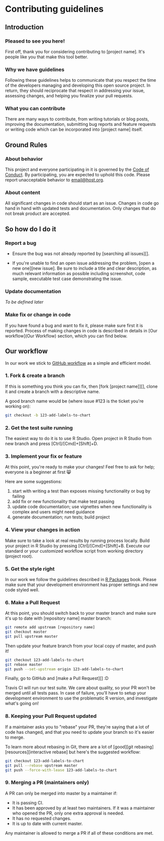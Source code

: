 # Contributing guidelines

## Introduction

### Pleased to see you here!

First off, thank you for considering contributing to [project name]. It's people like you that make this tool better.

### Why we have guidelines

Following these guidelines helps to communicate that you respect the time of the developers managing and developing this open source project. In return, they should reciprocate that respect in addressing your issue, assessing changes, and helping you finalize your pull requests.

### What you can contribute

There are many ways to contribute, from writing tutorials or blog posts, improving the documentation, submitting bug reports and feature requests or writing code which can be incorporated into [project name] itself.

## Ground Rules

### About behavior

This project and everyone participating in it is governed by the [Code of Conduct](CODE_OF_CONDUCT.md). By participating, you are expected to uphold this code. Please report unacceptable behavior to [email@host.org](mailto:email@host.org).

### About content

All significant changes in code should start as an issue. Changes in code go hand in hand with updated tests and documentation. Only changes that do not break product are accepted.

## So how do I do it

### Report a bug

* Ensure the bug was not already reported by [searching all issues][].

* If you're unable to find an open issue addressing the problem, [open a new one][new issue]. Be sure to include a title and clear   description, as much relevant information as possible including screenshot, code sample, executable test case demonstrating the issue.

### Update documentation

_To be defined later_

### Make fix or change in code

If you have found a bug and want to fix it, please make sure first it is  reported. Process of making changes in code is described in details in [Our workflow](Our Workflow) section, which you can find below.

## Our workflow

In our work we stick to [GitHub workflow](http://scottchacon.com/2011/08/31/github-flow.html) as a simple and efficient model.

### 1. Fork & create a branch

If this is something you think you can fix, then [fork [project name]][], clone it and create a branch with a descriptive name.

A good branch name would be (where issue #123 is the ticket you're working on):

```sh
git checkout -b 123-add-labels-to-chart
```

### 2. Get the test suite running

The easiest way to do it is to use R Studio. Open project in R Studio from new branch and press [Ctrl]/[Cmd]+[Shift]+D.

### 3. Implement your fix or feature

At this point, you're ready to make your changes! Feel free to ask for help;
everyone is a beginner at first :smile_cat: 

Here are some suggestions:

1. start with writing a test than exposes missing functionality or bug by failing
1. add fix or new functionality that make test passing
1. update code documentation; use vignettes when new functionality is complex and users might need guidance
1. generate documentation; run tests; build project

### 4. View your changes in action

Make sure to take a look at real results by running process locally. Build your project in R Studio by pressing [Ctrl]/[Cmd]+[Shift]+B. Execute our standard or your customized workflow script from working directory (project root).

### 5. Get the style right

In our work we follow the guidelines described in [R Packages](http://r-pkgs.had.co.nz/r.html#style) book. Please make sure that your development environment has proper settings and new code styled well.

### 6. Make a Pull Request

At this point, you should switch back to your master branch and make sure it's
up to date with [repository name] master branch:

```sh
git remote add upstream [repository name]
git checkout master
git pull upstream master
```

Then update your feature branch from your local copy of master, and push it!

```sh
git checkout 123-add-labels-to-chart
git rebase master
git push --set-upstream origin 123-add-labels-to-chart
```

Finally, go to GitHub and [make a Pull Request][] :D

Travis CI will run our test suite. We care about quality, so your PR won't be merged until all tests pass. In case of failure, you'll have to setup your development environment to use the problematic R version, and investigate
what's going on!

### 8. Keeping your Pull Request updated

If a maintainer asks you to "rebase" your PR, they're saying that a lot of code
has changed, and that you need to update your branch so it's easier to merge.

To learn more about rebasing in Git, there are a lot of [good][git rebasing]
[resources][interactive rebase] but here's the suggested workflow:

```sh
git checkout 123-add-labels-to-chart
git pull --rebase upstream master
git push --force-with-lease 123-add-labels-to-chart
```

### 9. Merging a PR (maintainers only)

A PR can only be merged into master by a maintainer if:

* It is passing CI.
* It has been approved by at least two maintainers. If it was a maintainer who
  opened the PR, only one extra approval is needed.
* It has no requested changes.
* It is up to date with current master.

Any maintainer is allowed to merge a PR if all of these conditions are
met.
